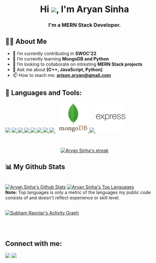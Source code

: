<h1 align="center">Hi <img src="https://raw.githubusercontent.com/MartinHeinz/MartinHeinz/master/wave.gif" width="30px">, I'm Aryan Sinha</h1>
<h3 align="center">I'm a MERN Stack Developer.</h3>

## 🙋‍♂️ About Me

- 🔭 I’m currently contributing in **SWOC'22**
- 🌱 I’m currently learning **MongoDB and Python**
- 👯 I’m looking to collaborate on intresting **MERN Stack projects**
- 💬 Ask me about **[C++, JavaScript, Python]**
- 📫 How to reach me: **arison.aryan@gmail.com**

## 🚀 Languages and Tools:

<p align="left"> 
    <a href="#" target="_blank"><img src="https://img.icons8.com/color/96/000000/c-plus-plus-logo.png"/></a>
    <a href="https://reactjs.org/" target="_blank"> <img src="https://img.icons8.com/color/96/000000/react-native.png"/> </a> 
    <a href="https://developer.mozilla.org/en-US/docs/Web/JavaScript" target="_blank"> <img src="https://img.icons8.com/color/96/000000/javascript.png"/> </a> 
    <a href="https://www.w3.org/html/" target="_blank"> <img src="https://img.icons8.com/color/96/000000/html-5.png"/> </a> 
    <a href="https://www.w3schools.com/css/" target="_blank"> <img src="https://img.icons8.com/color/96/000000/css3.png"/> </a> 
    <a href="https://getbootstrap.com" target="_blank"> <img src="https://img.icons8.com/color/96/000000/bootstrap.png"/> </a> 
    <a href="https://www.python.org" target="_blank"> <img src="https://img.icons8.com/color/96/000000/python.png"/> </a> 
    <a style="padding-right:8px;" href="https://nodejs.org" target="_blank"> <img src="https://img.icons8.com/color/96/000000/nodejs.png"/> </a> 
    <a href="https://www.mongodb.com/" target="_blank"> <img src="https://raw.githubusercontent.com/devicons/devicon/master/icons/mongodb/mongodb-original-wordmark.svg" alt="mongodb" width="96" height="96"/> </a>  
    <a href="https://git-scm.com/" target="_blank"> <img src="https://img.icons8.com/color/96/000000/git.png"/> </a>  
    <a href="https://expressjs.com" target="_blank"> <img src="https://raw.githubusercontent.com/devicons/devicon/master/icons/express/express-original-wordmark.svg" alt="express" width="96" height="96"/> </a>
</p>

<!-- [![React Badge](https://img.shields.io/badge/-React-61DBFB?style=for-the-badge&labelColor=black&logo=react&logoColor=61DBFB)](#)  [![Javascript Badge](https://img.shields.io/badge/-Javascript-F0DB4F?style=for-the-badge&labelColor=black&logo=javascript&logoColor=F0DB4F)](#) [![Typescript Badge](https://img.shields.io/badge/-Typescript-007acc?style=for-the-badge&labelColor=black&logo=typescript&logoColor=007acc)](#) [![Nodejs Badge](https://img.shields.io/badge/-Nodejs-3C873A?style=for-the-badge&labelColor=black&logo=node.js&logoColor=3C873A)](#) [![GraphQL Badge](https://img.shields.io/badge/-GraphQl-e535ab?style=for-the-badge&labelColor=black&logo=node.js&logoColor=e535ab)](#) -->
<br/>

<p align="center">
    <a href="https://github.com/arison08/github-readme-streak-stats">
        <img title="🔥 Get streak stats for your profile at git.io/streak-stats" alt="Aryan Sinha's streak" src="https://github-readme-streak-stats.herokuapp.com/?user=arison08&theme=black-ice&hide_border=true&stroke=0000&background=060A0CD0"/>
    </a>
</p>

## 📊 My Github Stats

  <br/>
    <a href="https://github.com/arison08/github-readme-stats"><img alt="Aryan Sinha's Github Stats" src="https://github-readme-stats.vercel.app/api?username=arison08&show_icons=true&count_private=true&theme=react&hide_border=true&bg_color=0D1117" /></a>
  <a href="https://github.com/arison08/github-readme-stats"><img alt="Aryan Sinha's Top Languages" src="https://github-readme-stats.vercel.app/api/top-langs/?username=arison08&langs_count=8&count_private=true&layout=compact&theme=react&hide_border=true&bg_color=0D1117" /></a>
  <br/>
  <b>Note:</b> Top languages is only a metric of the languages my public code consists of and doesn't reflect experience or skill level.

<br/>
<br/>

<a href="https://github.com/arison08/github-readme-activity-graph"><img alt="Subham Raoniar's Activity Graph" src="https://activity-graph.herokuapp.com/graph?username=arison08&bg_color=0D1117&color=5BCDEC&line=5BCDEC&point=FFFFFF&hide_border=true" /></a>

<br/>
<br/>

## Connect with me:

<p align="left">

<a href = "https://www.linkedin.com/in/aryan-sinha0520/"><img src="https://img.icons8.com/fluent/48/000000/linkedin.png"/></a>
<a href = "https://twitter.com/arisonsinha"><img src="https://img.icons8.com/fluent/48/000000/twitter.png"/></a>

</p>
